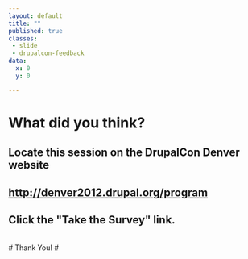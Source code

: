 ```yaml
---
layout: default
title: ""
published: true
classes:
 - slide
 - drupalcon-feedback
data:
  x: 0
  y: 0

---
```


# What did you think? #

## Locate this session on the DrupalCon Denver website
## <http://denver2012.drupal.org/program>
## Click the "Take the Survey" link.

<br/>
# Thank You! #